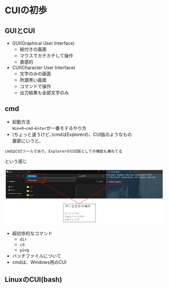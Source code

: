# CUIの初歩
## GUIとCUI
- GUI(Graphical User Interface)
  - 絵付きの画面
  - マウスでカチカチして操作
  - 直感的
- CUI(Character User Interface)
  - 文字のみの画面
  - 所謂黒い画面
  - コマンドで操作
  - 出力結果も全部文字のみ

## cmd
- 起動方法  
`Win+R→cmd→Enter`が一番モテるやり方
- (ちょっと違うけど、)cmdはExplorerの、CUI版のようなもの  
厳密にいうと、  
```
cmdはCUIツールであり、ExplorerのCUI版としての機能も兼ねてる
```
という感じ

![image](./img/explorer_cmd.png)

- 超初歩的なコマンド
  - `dir`
  - `cd`
  - `ping`
- バッチファイルについて
- cmdは、Windows用のCUI

## LinuxのCUI(bash)
